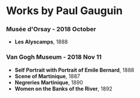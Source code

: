# Works by Paul Gauguin

### Musée d'Orsay - 2018 October 
- **Les Alyscamps**, 1888

### Van Gogh Museum - 2018 Nov 11
- **Self Portrait with Portrait of Emile Bernard**, 1888
- **Scene of Martinique**, 1887
- **Negreries Martinique**, 1890
- **Women on the Banks of the River**, 1892